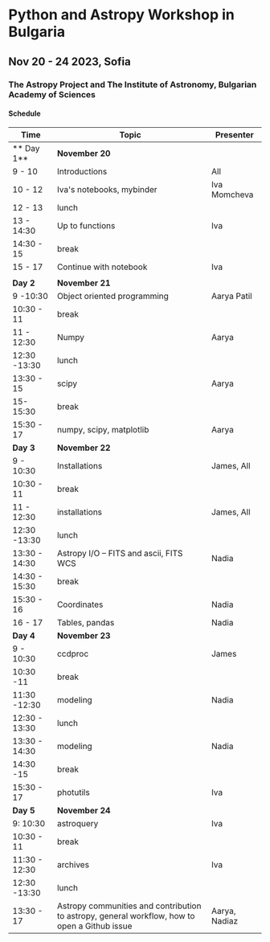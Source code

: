 # Python and Astropy Workshop in Bulgaria
## Nov 20 - 24 2023, Sofia

### The Astropy Project and The Institute of Astronomy, Bulgarian Academy of Sciences


#### Schedule

|Time       | Topic                  | Presenter     |
|-----------|------------------------|---------------|
| ** Day 1**| **November 20**        |               |
| 9 - 10    | Introductions          | All           |
| 10 - 12   | Iva's notebooks, mybinder| Iva Momcheva|
| 12 - 13   | lunch                   |              |
| 13 - 14:30| Up to functions        | Iva           |
| 14:30 - 15| break                   |              |
| 15 - 17   | Continue with notebook | Iva           |
|           |                         |              |
| **Day 2** | **November 21**        |               |
| 9 -10:30  | Object oriented programming | Aarya Patil|
| 10:30 - 11|  break               |               |
| 11 - 12:30| Numpy                | Aarya       |
| 12:30 -13:30| lunch          |    |
| 13:30 - 15|  scipy  |  Aarya|
| 15- 15:30 | break  | |
| 15:30 - 17 | numpy, scipy, matplotlib | Aarya|
| **Day 3** | **November 22**        |               |
| 9 - 10:30 | Installations      | James, All|
| 10:30 - 11 | break        |   |
| 11 - 12:30 | installations | James, All |
| 12:30 -13:30 | lunch | |
| 13:30 - 14:30 |  Astropy I/O – FITS and ascii, FITS WCS | Nadia |
|14:30 - 15:30 | break | | 
|  15:30 - 16 | Coordinates | Nadia |
| 16 - 17 | Tables, pandas | Nadia |
| **Day 4** | **November 23**        |   
| 9 - 10:30 | ccdproc | James |
| 10:30 -11 | break | |
| 11:30 -12:30 | modeling | Nadia |
|12:30 - 13:30 | lunch | |
|13:30 - 14:30 | modeling| Nadia
|14:30 -15 | break|  |
|15:30 - 17 | photutils | Iva|
| **Day 5** | **November 24**        |   
| 9: 10:30 | astroquery | Iva |
| 10:30 - 11 | break| |
|11:30 - 12:30 | archives | Iva |
| 12:30 -13:30 | lunch ||
|13:30 - 17  | Astropy communities and contribution to astropy, general workflow, how to open a Github issue| Aarya, Nadiaz|





